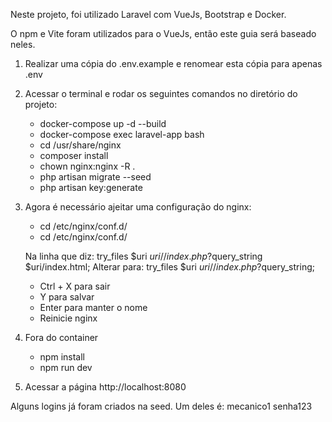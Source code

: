 Neste projeto, foi utilizado Laravel com VueJs, Bootstrap e Docker.

O npm e Vite foram utilizados para o VueJs, então este guia será baseado neles.


1. Realizar uma cópia do .env.example e renomear esta cópia para apenas .env

2. Acessar o terminal e rodar os seguintes comandos no diretório do projeto: 
    - docker-compose up -d --build
    - docker-compose exec laravel-app bash
    - cd /usr/share/nginx
    - composer install
    - chown nginx:nginx -R .
    - php artisan migrate --seed
    - php artisan key:generate

3. Agora é necessário ajeitar uma configuração do nginx:
    - cd /etc/nginx/conf.d/
    - cd /etc/nginx/conf.d/

    Na linha que diz: 
        try_files $uri $uri/ /index.php?$query_string $uri/index.html;
    Alterar para:
        try_files $uri $uri/ /index.php?$query_string;

    - Ctrl + X para sair
    - Y para salvar
    - Enter para manter o nome
    - Reinicie nginx

4. Fora do container
    - npm install
    - npm run dev

3. Acessar a página http://localhost:8080

Alguns logins já foram criados na seed. Um deles é: 
    mecanico1
    senha123